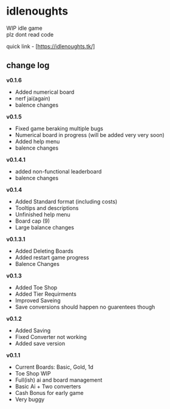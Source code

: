 # idlenoughts

WIP idle game  
plz dont read code

quick link - [https://idlenoughts.tk/]



## change log
<b>v0.1.6</b>
- Added numerical board
- nerf jai(again)
- balence changes

<b>v0.1.5</b>
- Fixed game beraking multiple bugs
- Numerical board in progress (will be added very very soon)
- Added help menu
- balence changes

<b>v0.1.4.1</b>
- added non-functional leaderboard
- balence changes

<b>v0.1.4</b>
- Added Standard format (including costs)
- Tooltips and descriptions
- Unfinished help menu
- Board cap (9)
- Large balance changes

<b>v0.1.3.1</b>
- Added Deleting Boards
- Added restart game progress
- Balence Changes

<b>v0.1.3</b>
- Added Toe Shop
- Added Tier Requirments
- Improved Saveing
- Save conversions should happen
  no guarentees though

<b>v0.1.2</b>
- Added Saving
- Fixed Converter not working
- Added save version


<b>v0.1.1</b>
- Current Boards: Basic, Gold, 1d
- Toe Shop WIP
- Full(ish) ai and board management
- Basic Ai + Two converters
- Cash Bonus for early game
- Very buggy
